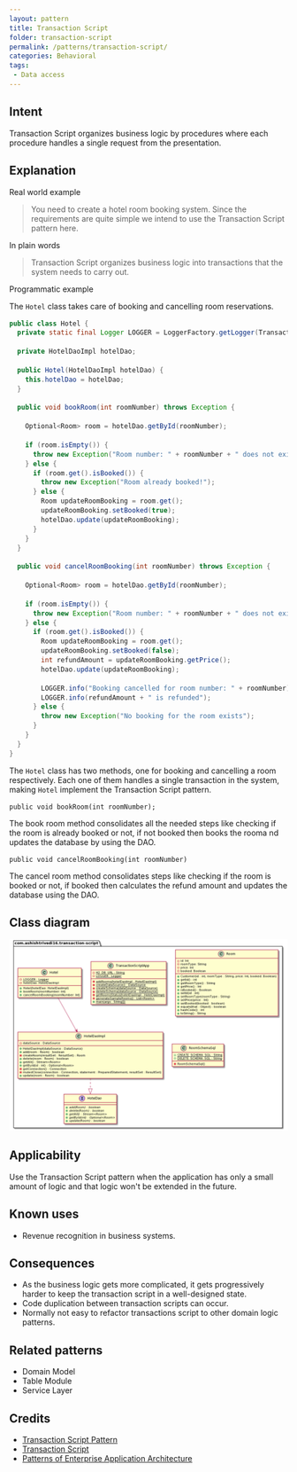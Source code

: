 ```yaml
---
layout: pattern
title: Transaction Script
folder: transaction-script
permalink: /patterns/transaction-script/
categories: Behavioral
tags:
 - Data access
---
```


## Intent
Transaction Script organizes business logic by procedures where each procedure handles a single request from the presentation.

## Explanation
Real world example
> You need to create a hotel room booking system. Since the requirements are quite simple we intend to use the Transaction Script pattern here.

In plain words
> Transaction Script organizes business logic into transactions that the system needs to carry out.

Programmatic example

The `Hotel` class takes care of booking and cancelling room reservations.

```java
public class Hotel {
  private static final Logger LOGGER = LoggerFactory.getLogger(TransactionScriptApp.class);

  private HotelDaoImpl hotelDao;

  public Hotel(HotelDaoImpl hotelDao) {
    this.hotelDao = hotelDao;
  }

  public void bookRoom(int roomNumber) throws Exception {

    Optional<Room> room = hotelDao.getById(roomNumber);

    if (room.isEmpty()) {
      throw new Exception("Room number: " + roomNumber + " does not exist");
    } else {
      if (room.get().isBooked()) {
        throw new Exception("Room already booked!");
      } else {
        Room updateRoomBooking = room.get();
        updateRoomBooking.setBooked(true);
        hotelDao.update(updateRoomBooking);
      }
    }
  }

  public void cancelRoomBooking(int roomNumber) throws Exception {

    Optional<Room> room = hotelDao.getById(roomNumber);

    if (room.isEmpty()) {
      throw new Exception("Room number: " + roomNumber + " does not exist");
    } else {
      if (room.get().isBooked()) {
        Room updateRoomBooking = room.get();
        updateRoomBooking.setBooked(false);
        int refundAmount = updateRoomBooking.getPrice();
        hotelDao.update(updateRoomBooking);

        LOGGER.info("Booking cancelled for room number: " + roomNumber);
        LOGGER.info(refundAmount + " is refunded");
      } else {
        throw new Exception("No booking for the room exists");
      }
    }
  }
}
```

The `Hotel` class has two methods, one for booking and cancelling a room respectively. Each one of them handles a single transaction in the system, making `Hotel` implement the Transaction Script pattern.

```
public void bookRoom(int roomNumber);
```
The book room method consolidates all the needed steps like checking if the room is already booked
or not, if not booked then books the rooma nd updates the database by using the DAO. 

```
public void cancelRoomBooking(int roomNumber)
```
The cancel room method consolidates steps like checking if the room is booked or not, 
if booked then calculates the refund amount and updates the database using the DAO.

## Class diagram
![alt text](./etc/transaction-script.png "Transaction script model")

## Applicability
Use the Transaction Script pattern when the application has only a small amount of logic and that logic won't be extended in the future.


## Known uses
* Revenue recognition in business systems.

## Consequences
* As the business logic gets more complicated, 
it gets progressively harder to keep the transaction script 
in a well-designed state.
* Code duplication between transaction scripts can occur.
* Normally not easy to refactor transactions script to other domain logic
patterns.

## Related patterns
* Domain Model
* Table Module
* Service Layer

## Credits
* [Transaction Script Pattern](https://dzone.com/articles/transaction-script-pattern#:~:text=Transaction%20Script%20(TS)%20is%20the,need%20big%20architecture%20behind%20them.)
* [Transaction Script](https://www.informit.com/articles/article.aspx?p=1398617)
* [Patterns of Enterprise Application Architecture](https://www.amazon.com/gp/product/0321127420?ie=UTF8&tag=gupesasnebl-20&linkCode=as2&camp=1789&creative=9325&creativeASIN=0321127420)
